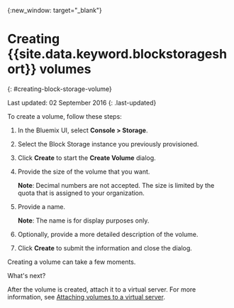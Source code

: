 {:new_window: target="_blank"}


# Creating {{site.data.keyword.blockstorageshort}} volumes
{: #creating-block-storage-volume}

Last updated: 02 September 2016
{: .last-updated}

To create a volume, follow these steps:

1.  In the Bluemix UI, select **Console > Storage**.
2.  Select the Block Storage instance you previously provisioned.
3.	Click **Create** to start the **Create Volume** dialog.
4.	Provide the size of the volume that you want. 
    
    **Note**: Decimal numbers are not accepted. The size is limited by the quota that is assigned to your     organization.
5.	Provide a name. 

    **Note**: The name is for display purposes only.
    
6.	Optionally, provide a more detailed description of the volume.
7.	Click **Create** to submit the information and close the dialog.

Creating a volume can take a few moments. 

What's next?

After the volume is created, attach it to a virtual server. For more information, see [Attaching volumes to a virtual server](../BlockStorage/blockstorage_attachingvolume.html).
